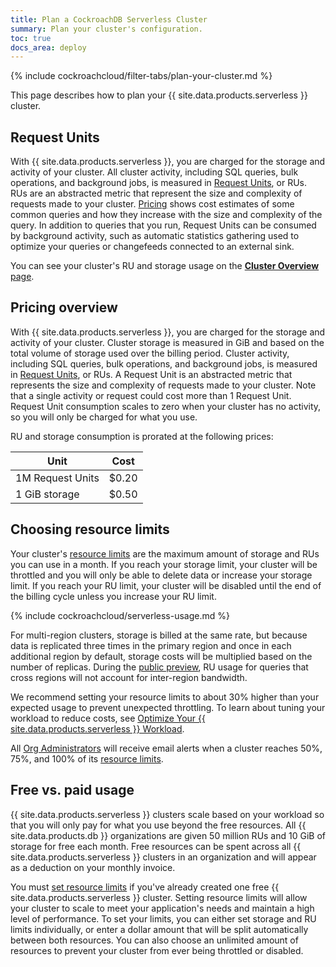 ```yaml
---
title: Plan a CockroachDB Serverless Cluster
summary: Plan your cluster's configuration.
toc: true
docs_area: deploy
---
```


{% include cockroachcloud/filter-tabs/plan-your-cluster.md %}

This page describes how to plan your {{ site.data.products.serverless }} cluster.

## Request Units

With {{ site.data.products.serverless }}, you are charged for the storage and activity of your cluster. All cluster activity, including SQL queries, bulk operations, and background jobs, is measured in [Request Units](learn-about-request-units.html), or RUs. RUs are an abstracted metric that represent the size and complexity of requests made to your cluster. [Pricing](https://cockroachlabs.com/pricing) shows cost estimates of some common queries and how they increase with the size and complexity of the query. In addition to queries that you run, Request Units can be consumed by background activity, such as automatic statistics gathering used to optimize your queries or changefeeds connected to an external sink.

You can see your cluster's RU and storage usage on the [**Cluster Overview** page](cluster-overview-page.html).

## Pricing overview

With {{ site.data.products.serverless }}, you are charged for the storage and activity of your cluster. Cluster storage is measured in GiB and based on the total volume of storage used over the billing period. Cluster activity, including SQL queries, bulk operations, and background jobs, is measured in [Request Units](learn-about-request-units.html), or RUs. A Request Unit is an abstracted metric that represents the size and complexity of requests made to your cluster. Note that a single activity or request could cost more than 1 Request Unit. Request Unit consumption scales to zero when your cluster has no activity, so you will only be charged for what you use.

RU and storage consumption is prorated at the following prices:

  Unit                    | Cost
  ------------------------|------
  1M Request Units        | $0.20
  1 GiB storage           | $0.50

## Choosing resource limits

Your cluster's [resource limits](../{{site.versions["stable"]}}/architecture/glossary.html#resource-limits) are the maximum amount of storage and RUs you can use in a month. If you reach your storage limit, your cluster will be throttled and you will only be able to delete data or increase your storage limit. If you reach your RU limit, your cluster will be disabled until the end of the billing cycle unless you increase your RU limit.

  {% include cockroachcloud/serverless-usage.md %}
  
For multi-region clusters, storage is billed at the same rate, but because data is replicated three times in the primary region and once in each additional region by default, storage costs will be multiplied based on the number of replicas. During the [public preview](../{{site.versions["stable"]}}/cockroachdb-feature-availability.html#feature-availability-phases), RU usage for queries that cross regions will not account for inter-region bandwidth.

We recommend setting your resource limits to about 30% higher than your expected usage to prevent unexpected throttling. To learn about tuning your workload to reduce costs, see [Optimize Your {{ site.data.products.serverless }} Workload](optimize-serverless-workload.html).

All [Org Administrators](authorization.html#org-administrator-legacy) will receive email alerts when a cluster reaches 50%, 75%, and 100% of its [resource limits](../{{site.versions["stable"]}}/architecture/glossary.html#resource-limits).

## Free vs. paid usage

{{ site.data.products.serverless }} clusters scale based on your workload so that you will only pay for what you use beyond the free resources. All {{ site.data.products.db }} organizations are given 50 million RUs and 10 GiB of storage for free each month. Free resources can be spent across all {{ site.data.products.serverless }} clusters in an organization and will appear as a deduction on your monthly invoice. 

You must [set resource limits](serverless-cluster-management.html#edit-your-resource-limits) if you've already created one free {{ site.data.products.serverless }} cluster. Setting resource limits will allow your cluster to scale to meet your application's needs and maintain a high level of performance. To set your limits, you can either set storage and RU limits individually, or enter a dollar amount that will be split automatically between both resources. You can also choose an unlimited amount of resources to prevent your cluster from ever being throttled or disabled.
